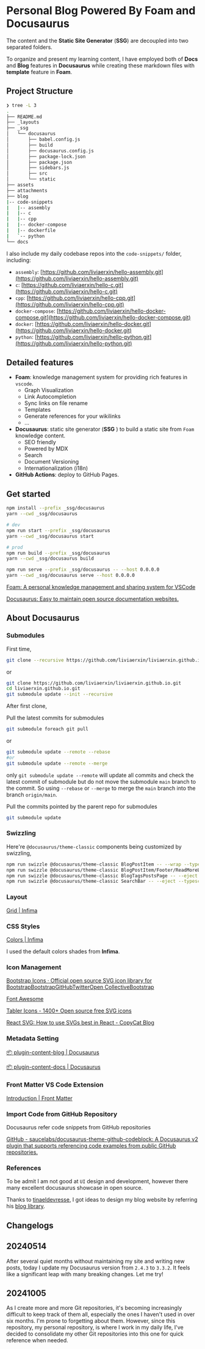 # Personal Blog Powered By Foam and Docusaurus

The content and the **Static Site Generator** (**SSG**) are decoupled into two separated folders.

To organize and present my learning content, I have employed both of **Docs** and **Blog** features in **Docusaurus** while creating these markdown files with **template** feature in **Foam**.


## Project Structure

```sh
❯ tree -L 3
.
├── README.md
├── _layouts
├── _ssg
│   └── docusaurus
│       ├── babel.config.js
│       ├── build
│       ├── docusaurus.config.js
│       ├── package-lock.json
│       ├── package.json
│       ├── sidebars.js
│       ├── src
│       └── static
├── assets
├── attachments
├── blog
|-- code-snippets
|   |-- assembly
|   |-- c
|   |-- cpp
|   |-- docker-compose
|   |-- dockerfile
|   `-- python
└── docs
```

I also include my daily codebase repos into the `code-snippets/` folder, including:
- `assembly`: [https://github.com/liviaerxin/hello-assembly.git](https://github.com/liviaerxin/hello-assembly.git)
- `c`: [https://github.com/liviaerxin/hello-c.git](https://github.com/liviaerxin/hello-c.git)
- `cpp`: [https://github.com/liviaerxin/hello-cpp.git](https://github.com/liviaerxin/hello-cpp.git)
- `docker-compose`: [https://github.com/liviaerxin/hello-docker-compose.git](https://github.com/liviaerxin/hello-docker-compose.git)
- `docker`: [https://github.com/liviaerxin/hello-docker.git](https://github.com/liviaerxin/hello-docker.git)
- `python`: [https://github.com/liviaerxin/hello-python.git](https://github.com/liviaerxin/hello-python.git)

## Detailed features

- **Foam**: knowledge management system for providing rich features in `vscode`.
  - Graph Visualization
  - Link Autocompletion
  - Sync links on file rename
  - Templates
  - Generate references for your wikilinks
  - ...
- **Docusaurus**: static site generator (**SSG** ) to build a static site from `Foam` knowledge content.
  - SEO friendly
  - Powered by MDX
  - Search
  - Document Versioning
  - Internationalization (i18n)
- **GitHub Actions**: deploy to GitHub Pages.

## Get started

```sh
npm install --prefix _ssg/docusaurus
yarn --cwd _ssg/docusaurus
```

```sh
# dev
npm run start --prefix _ssg/docusaurus
yarn --cwd _ssg/docusaurus start

# prod
npm run build --prefix _ssg/docusaurus
yarn --cwd _ssg/docusaurus build

npm run serve --prefix _ssg/docusaurus -- --host 0.0.0.0
yarn --cwd _ssg/docusaurus serve --host 0.0.0.0
```

[Foam: A personal knowledge management and sharing system for VSCode](https://github.com/foambubble/foam)

[Docusaurus: Easy to maintain open source documentation websites.](https://github.com/facebook/docusaurus)


## About Docusaurus

### Submodules

First time,

```sh
git clone --recursive https://github.com/liviaerxin/liviaerxin.github.io.git
```

or

```sh
git clone https://github.com/liviaerxin/liviaerxin.github.io.git
cd liviaerxin.github.io.git
git submodule update --init --recursive
```

After first clone,

Pull the latest commits for submodules

```sh
git submodule foreach git pull
```

or

```sh
git submodule update --remote --rebase
#or
git submodule update --remote --merge
```

only `git submodule update --remote` will update all commits and check the latest commit of submodule but do not move the submodule `main` branch to the commit. So using `--rebase` or `--merge` to merge the `main` branch into the branch `origin/main`.

Pull the commits pointed by the parent repo for submodules

```sh
git submodule update
```

### Swizzling

Here're `@docusaurus/theme-classic` components being customized by swizzling,

```sh
npm run swizzle @docusaurus/theme-classic BlogPostItem -- --wrap --typescript
npm run swizzle @docusaurus/theme-classic BlogPostItem/Footer/ReadMoreLink -- --eject --typescript
npm run swizzle @docusaurus/theme-classic BlogTagsPostsPage -- --eject --typescript
npm run swizzle @docusaurus/theme-classic SearchBar -- --eject --typescript
```

### Layout

[Grid | Infima](https://infima.dev/docs/layout/grid)

### CSS Styles

[Colors | Infima](https://infima.dev/docs/utilities/colors)

I used the default colors shades from **Infima**.

### Icon Management

[Bootstrap Icons · Official open source SVG icon library for BootstrapBootstrapGitHubTwitterOpen CollectiveBootstrap](https://icons.getbootstrap.com/)

[Font Awesome](https://fontawesome.com/)

[Tabler Icons - 1400+ Open source free SVG icons](https://tablericons.com/)

[React SVG: How to use SVGs best in React - CopyCat Blog](https://www.copycat.dev/blog/react-svg/)

### Metadata Setting

[📦 plugin-content-blog | Docusaurus](https://docusaurus.io/docs/api/plugins/@docusaurus/plugin-content-blog#markdown-front-matter)

[📦 plugin-content-docs | Docusaurus](https://docusaurus.io/docs/api/plugins/@docusaurus/plugin-content-docs#markdown-front-matter)

### Front Matter VS Code Extension

[Introduction | Front Matter](https://frontmatter.codes/docs)

### Import Code from GitHub Repository

Docusaurus refer code snippets from GitHub repositories

[GitHub - saucelabs/docusaurus-theme-github-codeblock: A Docusaurus v2 plugin that supports referencing code examples from public GitHub repositories.](https://github.com/saucelabs/docusaurus-theme-github-codeblock)

### References

To be admit I am not good at `UI` design and development, however there many excellent docusaurus showcase in open source.

Thanks to [tinaeldevresse](https://github.com/HunteRoi), I got ideas to design my blog website by referring his [blog library](https://github.com/HunteRoi/tinaeldevresse.eu).

## Changelogs

## 20240514

After several quiet months without maintaining my site and writing new posts, today I update my Docusaurus version from `2.4.3` to `3.3.2`. It feels like a significant leap with many breaking changes. Let me try!


## 20241005

As I create more and more Git repositories, it's becoming increasingly difficult to keep track of them all, especially the ones I haven't used in over six months. I'm prone to forgetting about them. However, since this repository, my personal repository, is where I work in my daily life, I've decided to consolidate my other Git repositories into this one for quick reference when needed.
